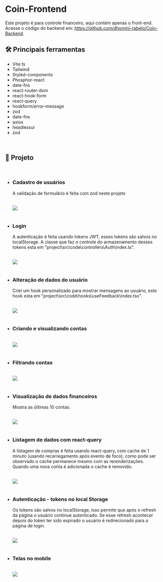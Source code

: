 <h1>Coin-Frontend</h1>
<p>
    Este projeto é para controle financeiro, aqui contém apenas o front-end. Acesse o código do backend em: <a href="https://github.com/dhomini-rabelo/Coin-Backend">https://github.com/dhomini-rabelo/Coin-Backend</a>.
</p>

<h2 id="tools">🛠️ Principais ferramentas</h2>

<ul>
<li>Vite ts</li>
<li>Tailwind</li>
<li>Styled-components</li>
<li>Phosphor-react</li>
<li>date-fns</li>
<li>react-router-dom</li>
<li>react-hook-form</li>
<li>react-query</li>
<li>hookform/error-message</li>
<li>zod</li>
<li>date-fns</li>
<li>axios</li>
<li>headlessui</li>
<li>zod</li>
</ul>

<br>
<h2 id="project">🎥 Projeto</h2>

<ul>

<br>
<li>
<h3>Cadastro de usuários</h3>
<p>A validação de formulário é feita com zod neste projeto</p>
<br>
<kbd><img src="./readme/register.gif"></kbd>
</li>

<br>
<li>
<h3>Login</h3>
<p>
A autenticação é feita usando tokens JWT, esses tokens são salvos no localStorage. 
A classe que faz o controle do armazenamento desses tokens esta em "project\src\code\controllers\Auth\index.ts".
</p>
<br>
<kbd><img src="./readme/login.gif"></kbd>
</li>

<br>
<li>
<h3>Alteração de dados do usuário</h3>
<p>
Criei um hook personalizado para mostrar mensagens ao usuário, este hook esta em "project\src\code\hooks\useFeedback\index.tsx".
</p>
<br>
<kbd><img src="./readme/change_user.gif"></kbd>
</li>

<br>
<li>
<h3>Criando e visualizando contas</h3>
<br>
<kbd><img src="./readme/create_bills.gif"></kbd>
</li>

<br>
<li>
<h3>Filtrando contas</h3>
<br>
<kbd><img src="./readme/filter_bills.gif"></kbd>
</li>

<br>
<li>
<h3>Visualização de dados financeiros</h3>
<p>
Mostra as últimas 10 contas.
</p>
<br>
<kbd><img src="./readme/view_data.gif"></kbd>
</li>

<br>
<li>
<h3>Listagem de dados com react-query</h3>
<p>
A listagem de compras é feita usando react-query, com cache de 1 minuto (usando recarregamento após evento de foco),
como pode ser observado o cache permanece mesmo com as rerenderizações. 
Quando uma nova conta é adicionada o cache é removido.
</p>
<br>
<kbd><img src="./readme/list_bills.gif"></kbd>
</li>

<br>
<li>
<h3>Autenticação - tokens no local Storage</h3>
<p>
Os tokens são salvos no localStorage, isso permite que após o refresh da página o usuário continue autenticado. Se esse refresh acontecer depois do token
ter sido expirado o usuário é redirecionado para a página de login.
</p>
<br>
<kbd><img src="./readme/auth_tokens.gif"></kbd>
</li>

<br>
<li>
<h3>Telas no mobile</h3>
<br>
<kbd><img src="./readme/mobile.gif"></kbd>
</li>



</ul>